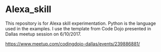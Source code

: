 # Alexa_skill
This repository is for Alexa skill experimentation. Python is the language used in the examples.
I use the template from Code Dojo presented in Dallas meetup session on 6/10/2017.

https://www.meetup.com/codingdojo-dallas/events/239886881/
